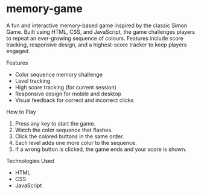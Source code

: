 # memory-game
A fun and interactive memory-based game inspired by the classic Simon Game. Built using HTML, CSS, and JavaScript, the game challenges players to repeat an ever-growing sequence of colours. Features include score tracking, responsive design, and a highest-score tracker to keep players engaged.

Features

- Color sequence memory challenge
- Level tracking
- High score tracking (for current session)
- Responsive design for mobile and desktop
- Visual feedback for correct and incorrect clicks

How to Play

1. Press any key to start the game.
2. Watch the color sequence that flashes.
3. Click the colored buttons in the same order.
4. Each level adds one more color to the sequence.
5. If a wrong button is clicked, the game ends and your score is shown.

Technologies Used
- HTML
- CSS
- JavaScript

